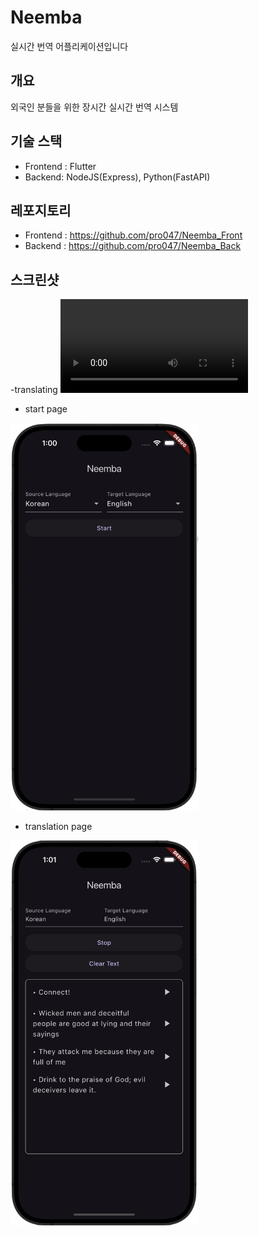 # Neemba
실시간 번역 어플리케이션입니다

## 개요
외국인 분들을 위한 장시간 실시간 번역 시스템

## 기술 스택
- Frontend : Flutter
- Backend: NodeJS(Express), Python(FastAPI)

## 레포지토리
- Frontend : https://github.com/pro047/Neemba_Front
- Backend : https://github.com/pro047/Neemba_Back

## 스크린샷
-translating
<video src="./translating.mp4" width="300" heigt="300" />

- start page
<img src="./startpage.png" width="300" heigt="300"/>

- translation page
<img src="./translationpage.png" width="300" heigt="300"/>
  
